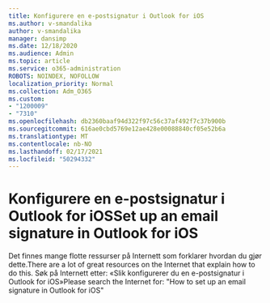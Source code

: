 ```yaml
---
title: Konfigurere en e-postsignatur i Outlook for iOS
ms.author: v-smandalika
author: v-smandalika
manager: dansimp
ms.date: 12/18/2020
ms.audience: Admin
ms.topic: article
ms.service: o365-administration
ROBOTS: NOINDEX, NOFOLLOW
localization_priority: Normal
ms.collection: Adm_O365
ms.custom:
- "1200009"
- "7310"
ms.openlocfilehash: db2360baaf94d322f97c56c37af492f7c37b900b
ms.sourcegitcommit: 616ae0cbd5769e12ae428e00088840cf05e52b6a
ms.translationtype: MT
ms.contentlocale: nb-NO
ms.lasthandoff: 02/17/2021
ms.locfileid: "50294332"
---
```

# <a name="set-up-an-email-signature-in-outlook-for-ios"></a><span data-ttu-id="2fe77-102">Konfigurere en e-postsignatur i Outlook for iOS</span><span class="sxs-lookup"><span data-stu-id="2fe77-102">Set up an email signature in Outlook for iOS</span></span>

<span data-ttu-id="2fe77-103">Det finnes mange flotte ressurser på Internett som forklarer hvordan du gjør dette.</span><span class="sxs-lookup"><span data-stu-id="2fe77-103">There are a lot of great resources on the Internet that explain how to do this.</span></span> <span data-ttu-id="2fe77-104">Søk på Internett etter: «Slik konfigurerer du en e-postsignatur i Outlook for iOS»</span><span class="sxs-lookup"><span data-stu-id="2fe77-104">Please search the Internet for: "How to set up an email signature in Outlook for iOS"</span></span>
